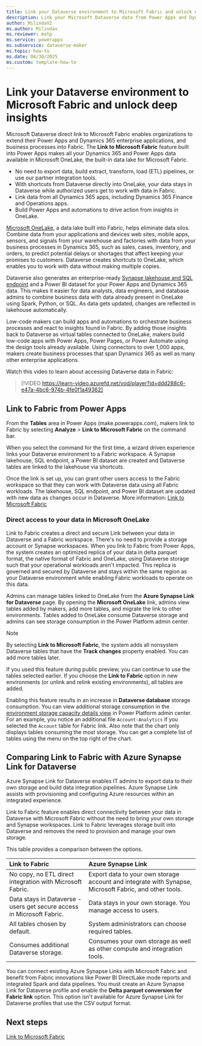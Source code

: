 ```yaml
---
title: Link your Dataverse environment to Microsoft Fabric and unlock deep insights
description: Link your Microsoft Dataverse data from Power Apps and Dynamics 365 with Microsoft Fabric and unlock advanced insights.
author: MilindaV2
ms.author: Milindav
ms.reviewer: matp
ms.service: powerapps
ms.subservice: dataverse-maker
ms.topic: how-to
ms.date: 04/30/2025
ms.custom: template-how-to
---
```

# Link your Dataverse environment to Microsoft Fabric and unlock deep insights

Microsoft Dataverse direct link to Microsoft Fabric enables organizations to extend their Power Apps and Dynamics 365 enterprise applications, and business processes into Fabric. The **Link to Microsoft Fabric** feature built into Power Apps makes all your Dynamics 365 and Power Apps data available in Microsoft OneLake, the built-in data lake for Microsoft Fabric.

- No need to export data, build extract, transform, load (ETL) pipelines, or use our partner integration tools.
- With shortcuts from Dataverse directly into OneLake, your data stays in Dataverse while authorized users get to work with data in Fabric.
- Link data from all Dynamics 365 apps, including Dynamics 365 Finance and Operations apps.
- Build Power Apps and automations to drive action from insights in OneLake.

[Microsoft OneLake](/fabric/onelake/onelake-overview), a data lake built into Fabric, helps eliminate data silos. Combine data from your applications and devices web sites, mobile apps, sensors, and signals from your warehouse and factories with data from your business processes in Dynamics 365, such as sales, cases, inventory, and orders, to predict potential delays or shortages that affect keeping your promises to customers. Dataverse creates shortcuts to OneLake, which enables you to work with data without making multiple copies.

Dataverse also generates an enterprise-ready [Synapse lakehouse and SQL endpoint](/fabric/data-engineering/lakehouse-overview) and a Power BI dataset for your Power Apps and Dynamics 365 data. This makes it easier for data analysts, data engineers, and database admins to combine business data with data already present in OneLake using Spark, Python, or SQL. As data gets updated, changes are reflected in lakehouse automatically.

Low-code makers can build apps and automations to orchestrate business processes and react to insights found in Fabric. By adding those insights back to Dataverse as virtual tables connected to OneLake, makers build low-code apps with Power Apps, Power Pages, or Power Automate using the design tools already available. Using connectors to over 1,000 apps, makers create business processes that span Dynamics 365 as well as many other enterprise applications.

Watch this video to learn about accessing Dataverse data in Fabric:
> [!VIDEO https://learn-video.azurefd.net/vod/player?id=ddd288c6-e47a-4bc6-974b-4fe0f1a49362]


## Link to Fabric from Power Apps

From the **Tables** area in Power Apps (make.powerapps.com), makers link to Fabric by selecting **Analyze** > **Link to Microsoft Fabric** on the command bar.

When you select the command for the first time, a wizard driven experience links your Dataverse environment to a Fabric workspace. A Synapse lakehouse, SQL endpoint, a Power BI dataset are created and Dataverse tables are linked to the lakehouse via shortcuts.

Once the link is set up, you can grant other users access to the Fabric workspace so that they can work with Dataverse data using all Fabric workloads. The lakehouse, SQL endpoint, and Power BI dataset are updated with new data as changes occur in Dataverse. More information: [Link to Microsoft Fabric](fabric-link-to-data-platform.md)

### Direct access to your data in Microsoft OneLake

Link to Fabric creates a direct and secure Link between your data in Dataverse and a Fabric workspace. There's no need to provide a storage account or Synapse workspaces. When you link to Fabric from Power Apps, the system creates an optimized replica of your data in delta parquet format, the native format of Fabric and OneLake, using Dataverse storage such that your operational workloads aren't impacted. This replica is governed and secured by Dataverse and stays within the same region as your Dataverse environment while enabling Fabric workloads to operate on this data.

Admins can manage tables linked to OneLake from the **Azure Synapse Link for Dataverse** page. By opening the **Microsoft OneLake** link, admins view tables added by makers, add more tables, and migrate the link to other environments. Tables added to OneLake consume Dataverse storage and admins can see storage consumption in the Power Platform admin center.

> [!NOTE]
>
> By selecting **Link to Microsoft Fabric**, the system adds all nonsystem Dataverse tables that have the **Track changes** property enabled. You can add more tables later.
>
> If you used this feature during public preview, you can continue to use the tables selected earlier. If you choose the **Link to Fabric** option in new environments (or unlink and relink existing environments), all tables are added.  
>
> Enabling this feature results in an increase in **Dataverse database** storage consumption. You can view additional storage consumption in the [environment storage capacity details view](/power-platform/admin/capacity-storage#environment-storage-capacity-details) in Power Platform admin center. For an example, you notice an additional file `Account-Analytics` if you selected the `Account` table for Fabric link. Also note that the chart only displays tables consuming the most storage. You can get a complete list of tables using the menu on the top right of the chart.

## Comparing Link to Fabric with Azure Synapse Link for Dataverse

Azure Synapse Link for Dataverse enables IT admins to export data to their own storage and build data integration pipelines. Azure Synapse Link assists with provisioning and configuring Azure resources within an integrated experience.

Link to Fabric feature enables direct connectivity between your data in Dataverse with Microsoft Fabric without the need to bring your own storage and Synapse workspaces. Link to Fabric leverages storage built into Dataverse and removes the need to provision and manage your own storage.  

This table provides a comparison between the options.

| Link to Fabric                      | Azure Synapse Link                | 
|:-----------------------------------|:------------------------------|
| No copy, no ETL direct integration with Microsoft Fabric.  |  Export data to your own storage account and integrate with Synapse, Microsoft Fabric, and other tools. |
| Data stays in Dataverse - users get secure access in Microsoft Fabric. | Data stays in your own storage. You manage access to users. |
| All tables chosen by default.  | System administrators can choose required tables. |
| Consumes additional Dataverse storage. | Consumes your own storage as well as other compute and integration tools. | 

You can connect existing Azure Synapse Links with Microsoft Fabric and benefit from Fabric innovations like Power BI DirectLake mode reports and integrated Spark and data pipelines. You must create an Azure Synapse Link for Dataverse profile and enable the **Delta parquet conversion for Fabric link** option. This option isn't available for Azure Synapse Link for Dataverse profiles that use the CSV output format.

## Next steps

[Link to Microsoft Fabric](fabric-link-to-data-platform.md)
